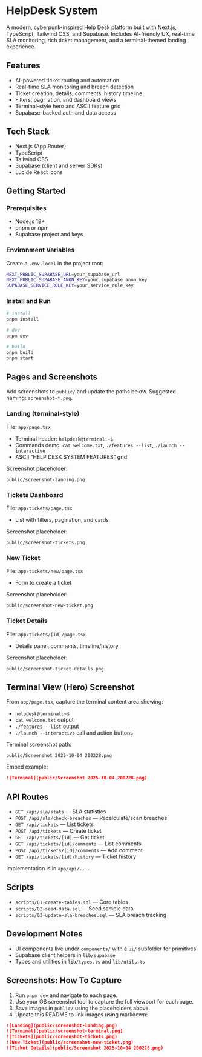 # HelpDesk System

A modern, cyberpunk-inspired Help Desk platform built with Next.js, TypeScript, Tailwind CSS, and Supabase. Includes AI-friendly UX, real-time SLA monitoring, rich ticket management, and a terminal-themed landing experience.

## Features
- AI-powered ticket routing and automation
- Real-time SLA monitoring and breach detection
- Ticket creation, details, comments, history timeline
- Filters, pagination, and dashboard views
- Terminal-style hero and ASCII feature grid
- Supabase-backed auth and data access

## Tech Stack
- Next.js (App Router)
- TypeScript
- Tailwind CSS
- Supabase (client and server SDKs)
- Lucide React icons

## Getting Started

### Prerequisites
- Node.js 18+
- pnpm or npm
- Supabase project and keys

### Environment Variables
Create a `.env.local` in the project root:

```bash
NEXT_PUBLIC_SUPABASE_URL=your_supabase_url
NEXT_PUBLIC_SUPABASE_ANON_KEY=your_supabase_anon_key
SUPABASE_SERVICE_ROLE_KEY=your_service_role_key
```

### Install and Run
```bash
# install
pnpm install

# dev
pnpm dev

# build
pnpm build
pnpm start
```


## Pages and Screenshots
Add screenshots to `public/` and update the paths below. Suggested naming: `screenshot-*.png`.

### Landing (terminal-style)
File: `app/page.tsx`
- Terminal header: `helpdesk@terminal:~$`
- Commands demo: `cat welcome.txt`, `./features --list`, `./launch --interactive`
- ASCII “HELP DESK SYSTEM FEATURES” grid

Screenshot placeholder:
```text
public/screenshot-landing.png
```

### Tickets Dashboard
File: `app/tickets/page.tsx`
- List with filters, pagination, and cards

Screenshot placeholder:
```text
public/screenshot-tickets.png
```

### New Ticket
File: `app/tickets/new/page.tsx`
- Form to create a ticket

Screenshot placeholder:
```text
public/screenshot-new-ticket.png
```

### Ticket Details
File: `app/tickets/[id]/page.tsx`
- Details panel, comments, timeline/history

Screenshot placeholder:
```text
public/screenshot-ticket-details.png
```

## Terminal View (Hero) Screenshot
From `app/page.tsx`, capture the terminal content area showing:
- `helpdesk@terminal:~$`
- `cat welcome.txt` output
- `./features --list` output
- `./launch --interactive` call and action buttons

Terminal screenshot path:
```text
public/Screenshot 2025-10-04 200228.png
```

Embed example:
```markdown
![Terminal](public/Screenshot 2025-10-04 200228.png)
```

## API Routes
- `GET /api/sla/stats` — SLA statistics
- `POST /api/sla/check-breaches` — Recalculate/scan breaches
- `GET /api/tickets` — List tickets
- `POST /api/tickets` — Create ticket
- `GET /api/tickets/[id]` — Get ticket
- `GET /api/tickets/[id]/comments` — List comments
- `POST /api/tickets/[id]/comments` — Add comment
- `GET /api/tickets/[id]/history` — Ticket history

Implementation is in `app/api/...`.

## Scripts
- `scripts/01-create-tables.sql` — Core tables
- `scripts/02-seed-data.sql` — Seed sample data
- `scripts/03-update-sla-breaches.sql` — SLA breach tracking

## Development Notes
- UI components live under `components/` with a `ui/` subfolder for primitives
- Supabase client helpers in `lib/supabase`
- Types and utilities in `lib/types.ts` and `lib/utils.ts`

## Screenshots: How To Capture
1. Run `pnpm dev` and navigate to each page.
2. Use your OS screenshot tool to capture the full viewport for each page.
3. Save images in `public/` using the placeholders above.
4. Update this README to link images using markdown:

```markdown
![Landing](public/screenshot-landing.png)
![Terminal](public/screenshot-terminal.png)
![Tickets](public/screenshot-tickets.png)
![New Ticket](public/screenshot-new-ticket.png)
![Ticket Details](public/Screenshot 2025-10-04 200228.png)
```




